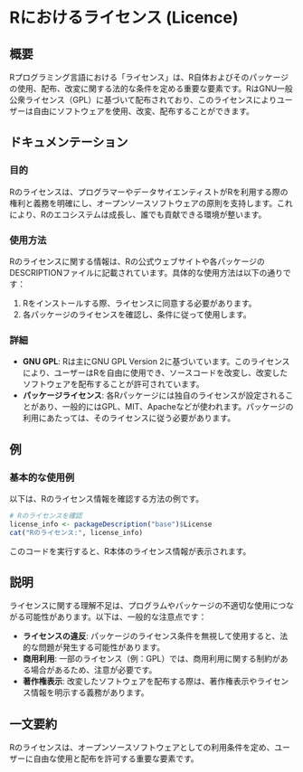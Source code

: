 <!--
Meta Description: # Rにおけるライセンス (Licence) ## 概要 Rプログラミング言語における「ライセンス」は、R自体およびそのパッケージの使用、配布、改変に関する法的な条件を定める重要な要素です。RはGNU一般公衆ライセンス（GPL）に基づいて配布されており、このライセンスによりユーザーは自由にソフトウェ...
Meta Keywords: gpl, rのライセンスは, 以下は, license_info, rにおけるライセンス
-->

# Rにおけるライセンス (Licence)

## 概要
Rプログラミング言語における「ライセンス」は、R自体およびそのパッケージの使用、配布、改変に関する法的な条件を定める重要な要素です。RはGNU一般公衆ライセンス（GPL）に基づいて配布されており、このライセンスによりユーザーは自由にソフトウェアを使用、改変、配布することができます。

## ドキュメンテーション
### 目的
Rのライセンスは、プログラマーやデータサイエンティストがRを利用する際の権利と義務を明確にし、オープンソースソフトウェアの原則を支持します。これにより、Rのエコシステムは成長し、誰でも貢献できる環境が整います。

### 使用方法
Rのライセンスに関する情報は、Rの公式ウェブサイトや各パッケージのDESCRIPTIONファイルに記載されています。具体的な使用方法は以下の通りです：

1. Rをインストールする際、ライセンスに同意する必要があります。
2. 各パッケージのライセンスを確認し、条件に従って使用します。

### 詳細
- **GNU GPL**: Rは主にGNU GPL Version 2に基づいています。このライセンスにより、ユーザーはRを自由に使用でき、ソースコードを改変し、改変したソフトウェアを配布することが許可されています。
- **パッケージライセンス**: 各Rパッケージには独自のライセンスが設定されることがあり、一般的にはGPL、MIT、Apacheなどが使われます。パッケージの利用にあたっては、そのライセンスに従う必要があります。

## 例
### 基本的な使用例
以下は、Rのライセンス情報を確認する方法の例です。

```R
# Rのライセンスを確認
license_info <- packageDescription("base")$License
cat("Rのライセンス:", license_info)
```

このコードを実行すると、R本体のライセンス情報が表示されます。

## 説明
ライセンスに関する理解不足は、プログラムやパッケージの不適切な使用につながる可能性があります。以下は、一般的な注意点です：

- **ライセンスの違反**: パッケージのライセンス条件を無視して使用すると、法的な問題が発生する可能性があります。
- **商用利用**: 一部のライセンス（例：GPL）では、商用利用に関する制約がある場合があるため、注意が必要です。
- **著作権表示**: 改変したソフトウェアを配布する際は、著作権表示やライセンス情報を明示する義務があります。

## 一文要約
Rのライセンスは、オープンソースソフトウェアとしての利用条件を定め、ユーザーに自由な使用と配布を許可する重要な要素です。